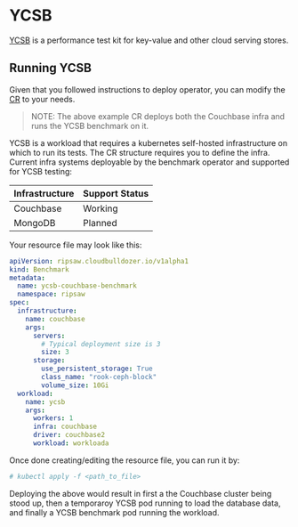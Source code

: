 # YCSB

[YCSB](https://github.com/brianfrankcooper/YCSB) is a performance test kit for key-value and other cloud serving stores.

## Running YCSB

Given that you followed instructions to deploy operator,
you can modify the [CR](../examples/multi/ycsb-couchbase.yaml) to your needs.

> NOTE: The above example CR deploys both the Couchbase infra and runs the YCSB benchmark on it.


YCSB is a workload that requires a kubernetes self-hosted infrastructure on which to run its tests. The CR structure requires you to define the infra. Current infra systems deployable by the benchmark operator and supported for YCSB testing:

| Infrastructure | Support Status |
|----------------|----------------|
| Couchbase      | Working        |
| MongoDB        | Planned        |

Your resource file may look like this:

```yaml
apiVersion: ripsaw.cloudbulldozer.io/v1alpha1
kind: Benchmark
metadata:
  name: ycsb-couchbase-benchmark
  namespace: ripsaw
spec:
  infrastructure:
    name: couchbase
    args:
      servers:
        # Typical deployment size is 3
        size: 3
      storage:
        use_persistent_storage: True
        class_name: "rook-ceph-block"
        volume_size: 10Gi
  workload:
    name: ycsb
    args:
      workers: 1
      infra: couchbase
      driver: couchbase2
      workload: workloada
```

Once done creating/editing the resource file, you can run it by:

```bash
# kubectl apply -f <path_to_file>
```

Deploying the above would result in first a the Couchbase cluster being stood up, then a temporaroy YCSB pod running to load the database data, and finally a YCSB benchmark pod running the workload.
